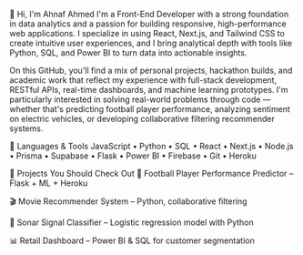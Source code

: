 👋 Hi, I'm Ahnaf Ahmed
I'm a Front-End Developer with a strong foundation in data analytics and a passion for building responsive, high-performance web applications. I specialize in using React, Next.js, and Tailwind CSS to create intuitive user experiences, and I bring analytical depth with tools like Python, SQL, and Power BI to turn data into actionable insights.

On this GitHub, you'll find a mix of personal projects, hackathon builds, and academic work that reflect my experience with full-stack development, RESTful APIs, real-time dashboards, and machine learning prototypes. I'm particularly interested in solving real-world problems through code — whether that's predicting football player performance, analyzing sentiment on electric vehicles, or developing collaborative filtering recommender systems.

🔧 Languages & Tools
JavaScript • Python • SQL • React • Next.js • Node.js • Prisma • Supabase • Flask • Power BI • Firebase • Git • Heroku

📌 Projects You Should Check Out
🧠 Football Player Performance Predictor – Flask + ML + Heroku

🎬 Movie Recommender System – Python, collaborative filtering

🌊 Sonar Signal Classifier – Logistic regression model with Python

📊 Retail Dashboard – Power BI & SQL for customer segmentation
